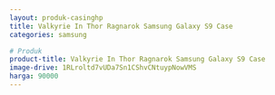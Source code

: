 ```yaml
---
layout: produk-casinghp
title: Valkyrie In Thor Ragnarok Samsung Galaxy S9 Case
categories: samsung

# Produk
product-title: Valkyrie In Thor Ragnarok Samsung Galaxy S9 Case
image-drive: 1RLroltd7vUDa7Sn1CShvCNtuypNowVMS
harga: 90000
---
```

